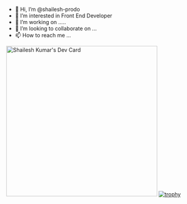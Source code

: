 - 👋 Hi, I’m @shailesh-prodo
- 👀 I’m interested in Front End Developer
- 🌱 I’m working on .....
- 💞️ I’m looking to collaborate on ...
- 📫 How to reach me ...

<!---
shailesh-prodo/shailesh-prodo is a ✨ special ✨ repository because its `README.md` (this file) appears on your GitHub profile.
You can click the Preview link to take a look at your changes.
--->
<a href="https://app.daily.dev/Shaileshkr"><img src="https://api.daily.dev/devcards/039a7fac1e2d4e9f805c49101929d4e5.png?r=wlu" width="400" alt="Shailesh Kumar's Dev Card"/></a>
[![trophy](https://github-profile-trophy.vercel.app/?username=ryo-ma)](https://github.com/ryo-ma/github-profile-trophy)
